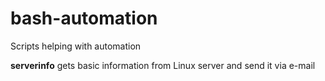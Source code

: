 # bash-automation

Scripts helping with automation

**serverinfo** gets basic information from Linux server and send it via e-mail
